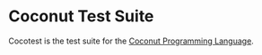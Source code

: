 Coconut Test Suite
==================

Cocotest is the test suite for the [Coconut Programming Language](https://github.com/evhub/coconut).
